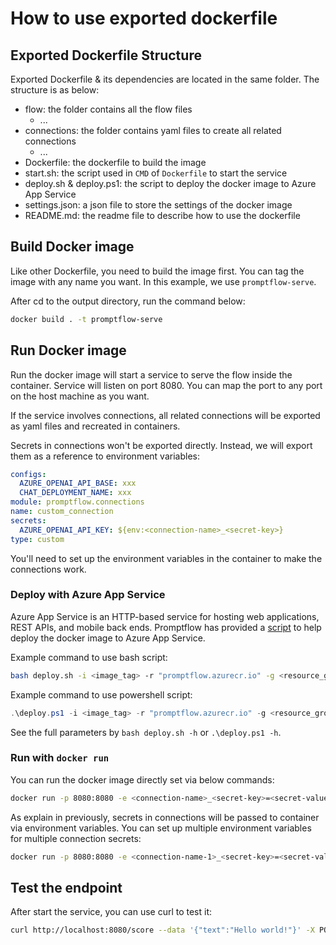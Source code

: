 # How to use exported dockerfile

## Exported Dockerfile Structure

Exported Dockerfile & its dependencies are located in the same folder. The structure is as below:
- flow: the folder contains all the flow files
  - ...
- connections: the folder contains yaml files to create all related connections
  - ...
- Dockerfile: the dockerfile to build the image
- start.sh: the script used in `CMD` of `Dockerfile` to start the service
- deploy.sh & deploy.ps1: the script to deploy the docker image to Azure App Service
- settings.json: a json file to store the settings of the docker image
- README.md: the readme file to describe how to use the dockerfile

## Build Docker image

Like other Dockerfile, you need to build the image first. You can tag the image with any name you want. In this example, we use `promptflow-serve`.

After cd to the output directory, run the command below:

```bash
docker build . -t promptflow-serve
```

## Run Docker image

Run the docker image will start a service to serve the flow inside the container. Service will listen on port 8080.
You can map the port to any port on the host machine as you want.

If the service involves connections, all related connections will be exported as yaml files and recreated in containers.

Secrets in connections won't be exported directly. Instead, we will export them as a reference to environment variables:

```yaml
configs:
  AZURE_OPENAI_API_BASE: xxx
  CHAT_DEPLOYMENT_NAME: xxx
module: promptflow.connections
name: custom_connection
secrets:
  AZURE_OPENAI_API_KEY: ${env:<connection-name>_<secret-key>}
type: custom
```

You'll need to set up the environment variables in the container to make the connections work.

### Deploy with Azure App Service

Azure App Service is an HTTP-based service for hosting web applications, REST APIs, and mobile back ends.
Promptflow has provided a [script](./deploy.sh) to help deploy the docker image to Azure App Service.

Example command to use bash script:
```bash
bash deploy.sh -i <image_tag> -r "promptflow.azurecr.io" -g <resource_group>
```

Example command to use powershell script:
```powershell
.\deploy.ps1 -i <image_tag> -r "promptflow.azurecr.io" -g <resource_group>
```

See the full parameters by `bash deploy.sh -h` or `.\deploy.ps1 -h`.

### Run with `docker run`

You can run the docker image directly set via below commands:

```bash
docker run -p 8080:8080 -e <connection-name>_<secret-key>=<secret-value> promptflow-serve
```

As explain in previously, secrets in connections will be passed to container via environment variables.
You can set up multiple environment variables for multiple connection secrets:

```bash
docker run -p 8080:8080 -e <connection-name-1>_<secret-key>=<secret-value-1> -e <connection-name-2>_<secret-key>=<secret-value-2> promptflow-serve
```

## Test the endpoint
After start the service, you can use curl to test it:

```bash
curl http://localhost:8080/score --data '{"text":"Hello world!"}' -X POST  -H "Content-Type: application/json"
```
